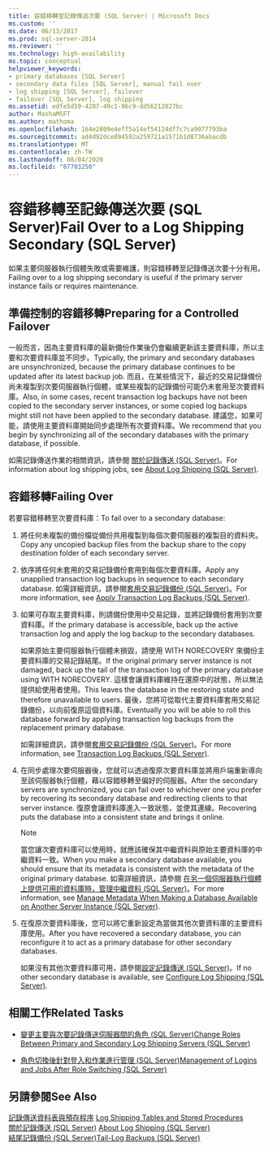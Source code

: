 ```yaml
---
title: 容錯移轉至記錄傳送次要 (SQL Server) | Microsoft Docs
ms.custom: ''
ms.date: 06/13/2017
ms.prod: sql-server-2014
ms.reviewer: ''
ms.technology: high-availability
ms.topic: conceptual
helpviewer_keywords:
- primary databases [SQL Server]
- secondary data files [SQL Server], manual fail over
- log shipping [SQL Server], failover
- failover [SQL Server], log shipping
ms.assetid: edfe5d59-4287-49c1-96c9-dd56212027bc
author: MashaMSFT
ms.author: mathoma
ms.openlocfilehash: 164e2809e4eff5a14ef54124df7c7ca9077793ba
ms.sourcegitcommit: ad4d92dce894592a259721a1571b1d8736abacdb
ms.translationtype: MT
ms.contentlocale: zh-TW
ms.lasthandoff: 08/04/2020
ms.locfileid: "87703250"
---
```

# <a name="fail-over-to-a-log-shipping-secondary-sql-server"></a><span data-ttu-id="64c13-102">容錯移轉至記錄傳送次要 (SQL Server)</span><span class="sxs-lookup"><span data-stu-id="64c13-102">Fail Over to a Log Shipping Secondary (SQL Server)</span></span>
  <span data-ttu-id="64c13-103">如果主要伺服器執行個體失敗或需要維護，則容錯移轉至記錄傳送次要十分有用。</span><span class="sxs-lookup"><span data-stu-id="64c13-103">Failing over to a log shipping secondary is useful if the primary server instance fails or requires maintenance.</span></span>  
  
## <a name="preparing-for-a-controlled-failover"></a><span data-ttu-id="64c13-104">準備控制的容錯移轉</span><span class="sxs-lookup"><span data-stu-id="64c13-104">Preparing for a Controlled Failover</span></span>  
 <span data-ttu-id="64c13-105">一般而言，因為主要資料庫的最新備份作業後仍會繼續更新該主要資料庫，所以主要和次要資料庫並不同步。</span><span class="sxs-lookup"><span data-stu-id="64c13-105">Typically, the primary and secondary databases are unsynchronized, because the primary database continues to be updated after its latest backup job.</span></span> <span data-ttu-id="64c13-106">而且，在某些情況下，最近的交易記錄備份尚未複製到次要伺服器執行個體，或某些複製的記錄備份可能仍未套用至次要資料庫。</span><span class="sxs-lookup"><span data-stu-id="64c13-106">Also, in some cases, recent transaction log backups have not been copied to the secondary server instances, or some copied log backups might still not have been applied to the secondary database.</span></span> <span data-ttu-id="64c13-107">建議您，如果可能，請使用主要資料庫開始同步處理所有次要資料庫。</span><span class="sxs-lookup"><span data-stu-id="64c13-107">We recommend that you begin by synchronizing all of the secondary databases with the primary database, if possible.</span></span>  
  
 <span data-ttu-id="64c13-108">如需記錄傳送作業的相關資訊，請參閱 [關於記錄傳送 &#40;SQL Server&#41;](about-log-shipping-sql-server.md)。</span><span class="sxs-lookup"><span data-stu-id="64c13-108">For information about log shipping jobs, see [About Log Shipping &#40;SQL Server&#41;](about-log-shipping-sql-server.md).</span></span>  
  
## <a name="failing-over"></a><span data-ttu-id="64c13-109">容錯移轉</span><span class="sxs-lookup"><span data-stu-id="64c13-109">Failing Over</span></span>  
 <span data-ttu-id="64c13-110">若要容錯移轉至次要資料庫：</span><span class="sxs-lookup"><span data-stu-id="64c13-110">To fail over to a secondary database:</span></span>  
  
1.  <span data-ttu-id="64c13-111">將任何未複製的備份檔從備份共用複製到每個次要伺服器的複製目的資料夾。</span><span class="sxs-lookup"><span data-stu-id="64c13-111">Copy any uncopied backup files from the backup share to the copy destination folder of each secondary server.</span></span>  
  
2.  <span data-ttu-id="64c13-112">依序將任何未套用的交易記錄備份套用到每個次要資料庫。</span><span class="sxs-lookup"><span data-stu-id="64c13-112">Apply any unapplied transaction log backups in sequence to each secondary database.</span></span> <span data-ttu-id="64c13-113">如需詳細資訊，請參閱[套用交易記錄備份 &#40;SQL Server&#41;](../../relational-databases/backup-restore/apply-transaction-log-backups-sql-server.md)。</span><span class="sxs-lookup"><span data-stu-id="64c13-113">For more information, see [Apply Transaction Log Backups &#40;SQL Server&#41;](../../relational-databases/backup-restore/apply-transaction-log-backups-sql-server.md).</span></span>  
  
3.  <span data-ttu-id="64c13-114">如果可存取主要資料庫，則請備份使用中交易記錄，並將記錄備份套用到次要資料庫。</span><span class="sxs-lookup"><span data-stu-id="64c13-114">If the primary database is accessible, back up the active transaction log and apply the log backup to the secondary databases.</span></span>  
  
     <span data-ttu-id="64c13-115">如果原始主要伺服器執行個體未損毀，請使用 WITH NORECOVERY 來備份主要資料庫的交易記錄結尾。</span><span class="sxs-lookup"><span data-stu-id="64c13-115">If the original primary server instance is not damaged, back up the tail of the transaction log of the primary database using WITH NORECOVERY.</span></span> <span data-ttu-id="64c13-116">這樣會讓資料庫維持在還原中的狀態，所以無法提供給使用者使用。</span><span class="sxs-lookup"><span data-stu-id="64c13-116">This leaves the database in the restoring state and therefore unavailable to users.</span></span> <span data-ttu-id="64c13-117">最後，您將可從取代主要資料庫套用交易記錄備份，以向前復原這個資料庫。</span><span class="sxs-lookup"><span data-stu-id="64c13-117">Eventually you will be able to roll this database forward by applying transaction log backups from the replacement primary database.</span></span>  
  
     <span data-ttu-id="64c13-118">如需詳細資訊，請參閱[套用交易記錄備份 &#40;SQL Server&#41;](../../relational-databases/backup-restore/transaction-log-backups-sql-server.md)。</span><span class="sxs-lookup"><span data-stu-id="64c13-118">For more information, see [Transaction Log Backups &#40;SQL Server&#41;](../../relational-databases/backup-restore/transaction-log-backups-sql-server.md).</span></span>  
  
4.  <span data-ttu-id="64c13-119">在同步處理次要伺服器後，您就可以透過復原次要資料庫並將用戶端重新導向至該伺服器執行個體，藉以容錯移轉至偏好的伺服器。</span><span class="sxs-lookup"><span data-stu-id="64c13-119">After the secondary servers are synchronized, you can fail over to whichever one you prefer by recovering its secondary database and redirecting clients to that server instance.</span></span> <span data-ttu-id="64c13-120">復原會讓資料庫進入一致狀態，並使其連線。</span><span class="sxs-lookup"><span data-stu-id="64c13-120">Recovering puts the database into a consistent state and brings it online.</span></span>  
  
    > [!NOTE]  
    >  <span data-ttu-id="64c13-121">當您讓次要資料庫可以使用時，就應該確保其中繼資料與原始主要資料庫的中繼資料一致。</span><span class="sxs-lookup"><span data-stu-id="64c13-121">When you make a secondary database available, you should ensure that its metadata is consistent with the metadata of the original primary database.</span></span> <span data-ttu-id="64c13-122">如需詳細資訊，請參閱 [在另一個伺服器執行個體上提供可用的資料庫時，管理中繼資料 &#40;SQL Server&#41;](../../relational-databases/databases/manage-metadata-when-making-a-database-available-on-another-server.md)。</span><span class="sxs-lookup"><span data-stu-id="64c13-122">For more information, see [Manage Metadata When Making a Database Available on Another Server Instance &#40;SQL Server&#41;](../../relational-databases/databases/manage-metadata-when-making-a-database-available-on-another-server.md).</span></span>  
  
5.  <span data-ttu-id="64c13-123">在復原次要資料庫後，您可以將它重新設定為當做其他次要資料庫的主要資料庫使用。</span><span class="sxs-lookup"><span data-stu-id="64c13-123">After you have recovered a secondary database, you can reconfigure it to act as a primary database for other secondary databases.</span></span>  
  
     <span data-ttu-id="64c13-124">如果沒有其他次要資料庫可用，請參閱[設定記錄傳送 &#40;SQL Server&#41;](configure-log-shipping-sql-server.md)。</span><span class="sxs-lookup"><span data-stu-id="64c13-124">If no other secondary database is available, see [Configure Log Shipping &#40;SQL Server&#41;](configure-log-shipping-sql-server.md).</span></span>  
  
##  <a name="related-tasks"></a><a name="RelatedTasks"></a> <span data-ttu-id="64c13-125">相關工作</span><span class="sxs-lookup"><span data-stu-id="64c13-125">Related Tasks</span></span>  
  
-   [<span data-ttu-id="64c13-126">變更主要與次要記錄傳送伺服器間的角色 &#40;SQL Server&#41;</span><span class="sxs-lookup"><span data-stu-id="64c13-126">Change Roles Between Primary and Secondary Log Shipping Servers &#40;SQL Server&#41;</span></span>](change-roles-between-primary-and-secondary-log-shipping-servers-sql-server.md)  
  
-   [<span data-ttu-id="64c13-127">角色切換後針對登入和作業進行管理 &#40;SQL Server&#41;</span><span class="sxs-lookup"><span data-stu-id="64c13-127">Management of Logins and Jobs After Role Switching &#40;SQL Server&#41;</span></span>](../../sql-server/failover-clusters/management-of-logins-and-jobs-after-role-switching-sql-server.md)  
  
## <a name="see-also"></a><span data-ttu-id="64c13-128">另請參閱</span><span class="sxs-lookup"><span data-stu-id="64c13-128">See Also</span></span>  
 <span data-ttu-id="64c13-129">[記錄傳送資料表與預存程序](log-shipping-tables-and-stored-procedures.md) </span><span class="sxs-lookup"><span data-stu-id="64c13-129">[Log Shipping Tables and Stored Procedures](log-shipping-tables-and-stored-procedures.md) </span></span>  
 <span data-ttu-id="64c13-130">[關於記錄傳送 &#40;SQL Server&#41;](about-log-shipping-sql-server.md) </span><span class="sxs-lookup"><span data-stu-id="64c13-130">[About Log Shipping &#40;SQL Server&#41;](about-log-shipping-sql-server.md) </span></span>  
 [<span data-ttu-id="64c13-131">結尾記錄備份 &#40;SQL Server&#41;</span><span class="sxs-lookup"><span data-stu-id="64c13-131">Tail-Log Backups &#40;SQL Server&#41;</span></span>](../../relational-databases/backup-restore/tail-log-backups-sql-server.md)  
  
  
